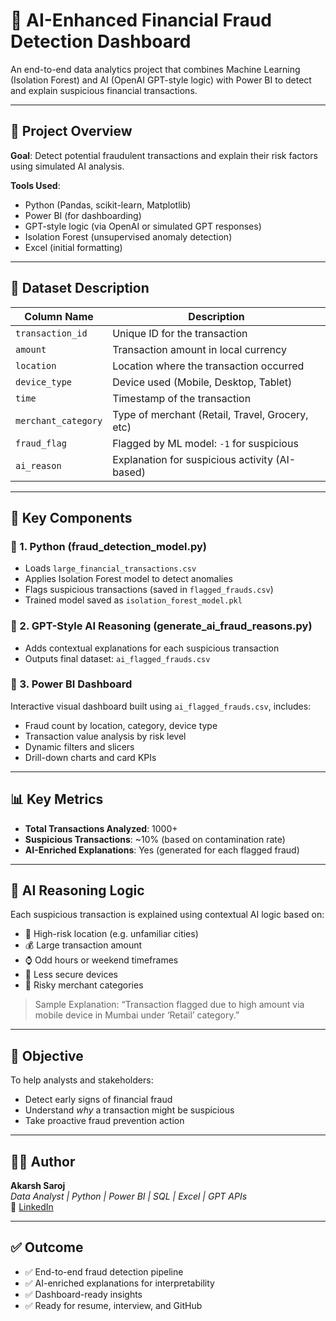 # 🧠 AI-Enhanced Financial Fraud Detection Dashboard

An end-to-end data analytics project that combines Machine Learning (Isolation Forest) and AI (OpenAI GPT-style logic) with Power BI to detect and explain suspicious financial transactions.

---

## 🚀 Project Overview

**Goal**: Detect potential fraudulent transactions and explain their risk factors using simulated AI analysis.

**Tools Used**:
- Python (Pandas, scikit-learn, Matplotlib)
- Power BI (for dashboarding)
- GPT-style logic (via OpenAI or simulated GPT responses)
- Isolation Forest (unsupervised anomaly detection)
- Excel (initial formatting)

---

## 🧾 Dataset Description

| Column Name          | Description                                     |
|----------------------|-------------------------------------------------|
| `transaction_id`     | Unique ID for the transaction                   |
| `amount`             | Transaction amount in local currency            |
| `location`           | Location where the transaction occurred         |
| `device_type`        | Device used (Mobile, Desktop, Tablet)           |
| `time`               | Timestamp of the transaction                    |
| `merchant_category`  | Type of merchant (Retail, Travel, Grocery, etc) |
| `fraud_flag`         | Flagged by ML model: `-1` for suspicious        |
| `ai_reason`          | Explanation for suspicious activity (AI-based)  |

---

## 📌 Key Components

### 🔹 1. Python (fraud_detection_model.py)
- Loads `large_financial_transactions.csv`
- Applies Isolation Forest model to detect anomalies
- Flags suspicious transactions (saved in `flagged_frauds.csv`)
- Trained model saved as `isolation_forest_model.pkl`

### 🔹 2. GPT-Style AI Reasoning (generate_ai_fraud_reasons.py)
- Adds contextual explanations for each suspicious transaction
- Outputs final dataset: `ai_flagged_frauds.csv`

### 🔹 3. Power BI Dashboard
Interactive visual dashboard built using `ai_flagged_frauds.csv`, includes:
- Fraud count by location, category, device type
- Transaction value analysis by risk level
- Dynamic filters and slicers
- Drill-down charts and card KPIs

---

## 📊 Key Metrics

- **Total Transactions Analyzed**: 1000+
- **Suspicious Transactions**: ~10% (based on contamination rate)
- **AI-Enriched Explanations**: Yes (generated for each flagged fraud)

---

## 🤖 AI Reasoning Logic

Each suspicious transaction is explained using contextual AI logic based on:
- 📍 High-risk location (e.g. unfamiliar cities)
- 💰 Large transaction amount
- ⌚ Odd hours or weekend timeframes
- 📱 Less secure devices
- 🛒 Risky merchant categories

> Sample Explanation:
> “Transaction flagged due to high amount via mobile device in Mumbai under ‘Retail’ category.”

---

## 🎯 Objective

To help analysts and stakeholders:
- Detect early signs of financial fraud
- Understand *why* a transaction might be suspicious
- Take proactive fraud prevention action

---

## 👨‍💻 Author

**Akarsh Saroj**  
_Data Analyst | Python | Power BI | SQL | Excel | GPT APIs_  
🔗 [LinkedIn](https://www.linkedin.com/in/akarshsaroj)

---

## ✅ Outcome

- ✅ End-to-end fraud detection pipeline  
- ✅ AI-enriched explanations for interpretability  
- ✅ Dashboard-ready insights  
- ✅ Ready for resume, interview, and GitHub
